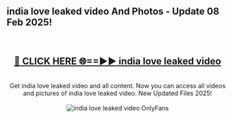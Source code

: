 <h2>india love leaked video And Photos - Update 08 Feb 2025!</h2>
<br>
<div align="center">
<h2><a href="https://cutt.ly/te57wshS" rel="nofollow">🔴 CLICK HERE 🌐==►► india love leaked video</a></h2>
<br>
Get india love leaked video and all content. Now you can access all videos and pictures of india love leaked video. New Updated Files 2025!
<br>
<br>
<a href="https://cutt.ly/te57wshS" rel="nofollow" data-target="animated-image.originalLink"><img src="https://i.ibb.co.com/WyWwxjT/player-gif2.gif" alt="india love leaked video OnlyFans" style="max-width: 100%; display: inline-block;" data-target="animated-image.originalImage"></a>
</div>
<br>